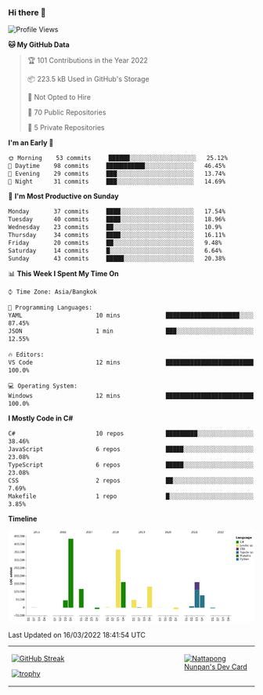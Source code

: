 ### Hi there 👋

<!--START_SECTION:waka-->
![Profile Views](http://img.shields.io/badge/Profile%20Views-0-blue)

**🐱 My GitHub Data** 

> 🏆 101 Contributions in the Year 2022
 > 
> 📦 223.5 kB Used in GitHub's Storage 
 > 
> 🚫 Not Opted to Hire
 > 
> 📜 70 Public Repositories 
 > 
> 🔑 5 Private Repositories  
 > 
**I'm an Early 🐤** 

```text
🌞 Morning    53 commits     ██████░░░░░░░░░░░░░░░░░░░   25.12% 
🌆 Daytime    98 commits     ███████████░░░░░░░░░░░░░░   46.45% 
🌃 Evening    29 commits     ███░░░░░░░░░░░░░░░░░░░░░░   13.74% 
🌙 Night      31 commits     ███░░░░░░░░░░░░░░░░░░░░░░   14.69%

```
📅 **I'm Most Productive on Sunday** 

```text
Monday       37 commits     ████░░░░░░░░░░░░░░░░░░░░░   17.54% 
Tuesday      40 commits     ████░░░░░░░░░░░░░░░░░░░░░   18.96% 
Wednesday    23 commits     ██░░░░░░░░░░░░░░░░░░░░░░░   10.9% 
Thursday     34 commits     ████░░░░░░░░░░░░░░░░░░░░░   16.11% 
Friday       20 commits     ██░░░░░░░░░░░░░░░░░░░░░░░   9.48% 
Saturday     14 commits     █░░░░░░░░░░░░░░░░░░░░░░░░   6.64% 
Sunday       43 commits     █████░░░░░░░░░░░░░░░░░░░░   20.38%

```


📊 **This Week I Spent My Time On** 

```text
⌚︎ Time Zone: Asia/Bangkok

💬 Programming Languages: 
YAML                     10 mins             █████████████████████░░░░   87.45% 
JSON                     1 min               ███░░░░░░░░░░░░░░░░░░░░░░   12.55%

🔥 Editors: 
VS Code                  12 mins             █████████████████████████   100.0%

💻 Operating System: 
Windows                  12 mins             █████████████████████████   100.0%

```

**I Mostly Code in C#** 

```text
C#                       10 repos            █████████░░░░░░░░░░░░░░░░   38.46% 
JavaScript               6 repos             █████░░░░░░░░░░░░░░░░░░░░   23.08% 
TypeScript               6 repos             █████░░░░░░░░░░░░░░░░░░░░   23.08% 
CSS                      2 repos             ██░░░░░░░░░░░░░░░░░░░░░░░   7.69% 
Makefile                 1 repo              █░░░░░░░░░░░░░░░░░░░░░░░░   3.85%

```


**Timeline**

![Chart not found](https://raw.githubusercontent.com/aixasz/aixasz/main/charts/bar_graph.png) 


 Last Updated on 16/03/2022 18:41:54 UTC
<!--END_SECTION:waka-->

<table>
<tr>
<td width="70%" valign="top">
 
 [![GitHub Streak](http://github-readme-streak-stats.herokuapp.com?user=aixasz&theme=github-dark&hide_border=true&date_format=%5BY%20%5DM%20j)](https://git.io/streak-stats)

 [![trophy](https://github-profile-trophy.vercel.app/?username=aixasz&theme=onedark)](https://github.com/ryo-ma/github-profile-trophy)
 </td>
<td width="30%" valign="top">
 
<a href="https://app.daily.dev/aixasz"><img src="https://api.daily.dev/devcards/403207936e6547c9a85ea449e9f3abe8.png?r=re8" alt="Nattapong Nunpan's Dev Card"/></a>

 </td>
</tr>
</table>
 
